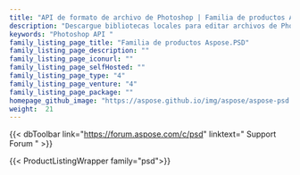 ```yaml
---
title: "API de formato de archivo de Photoshop | Familia de productos Aspose.PSD"
description: "Descargue bibliotecas locales para editar archivos de Photoshop y actualizar las propiedades de las capas, agregar marcas de agua, rotar, escalar, voltear, recortar, difuminar, conversión de trama."
keywords: "Photoshop API "
family_listing_page_title: "Familia de productos Aspose.PSD"
family_listing_page_description: ""
family_listing_page_iconurl: ""
family_listing_page_selfHosted: ""
family_listing_page_type: "4"
family_listing_page_venture: "4"
family_listing_page_package: ""
homepage_github_image: "https://aspose.github.io/img/aspose/aspose-psd.png"
weight:  21
---
```


{{< dbToolbar link="https://forum.aspose.com/c/psd" linktext=" Support Forum " >}}

{{< ProductListingWrapper family="psd">}}

